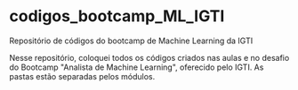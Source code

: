 # codigos_bootcamp_ML_IGTI
Repositório de códigos do bootcamp de Machine Learning da IGTI


Nesse repositório, coloquei todos os códigos criados nas aulas e no desafio do Bootcamp "Analista de Machine Learning", oferecido pelo IGTI.
As pastas estão separadas pelos módulos.
